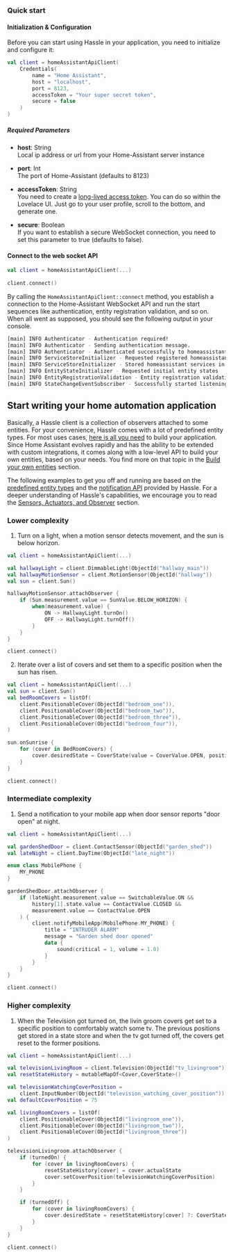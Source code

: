 ### Quick start

#### Initialization & Configuration

Before you can start using Hassle in your application, you need to initialize and configure it:

```kotlin
val client = homeAssistantApiClient(
    Credentials(
        name = "Home Assistant",
        host = "localhost",
        port = 8123,
        accessToken = "Your super secret token",
        secure = false
    )
)
```

##### Required Parameters

- **host**: String <br> 
    Local ip address or url from your Home-Assistant server instance

- **port**: Int <br> 
    The port of Home-Assistant (defaults to 8123)

- **accessToken**: String <br> 
    You need to create a [long-lived access token](https://developers.home-assistant.io/docs/en/auth_api.html#long-lived-access-token).
    You can do so within the Lovelace UI. Just go to your user profile, scroll to the bottom, and generate one.

- **secure**: Boolean <br> 
    If you want to establish a secure WebSocket connection, you need to set this parameter to true (defaults to false).

#### Connect to the web socket API

```kotlin
val client = homeAssistantApiClient(...)
        
client.connect()
```

By calling the `HomeAssistantApiClient::connect` method, you establish a connection to the Home-Assistant WebSocket API
and run the start sequences like authentication, entity registration validation, and so on.
When all went as supposed, you should see the following output in your console. 

```bash
[main] INFO Authenticator - Authentication required!
[main] INFO Authenticator - Sending authentication message.
[main] INFO Authenticator - Authenticated successfully to homeassistant version 0.111.0
[main] INFO ServiceStoreInitializer - Requested registered homeassistant services
[main] INFO ServiceStoreInitializer - Stored homeassistant services in local service store
[main] INFO EntityStateInitializer - Requested initial entity states
[main] INFO EntityRegistrationValidation - Entity registration validation succeeded
[main] INFO StateChangeEventSubscriber - Successfully started listening to state changes
```

## Start writing your home automation application

Basically, a Hassle client is a collection of observers attached to some entities. For your convenience, Hassle
comes with a lot of predefined entity types. For most uses cases, [here is all you need](PredefinedEntityTypes.md) to
build your application. Since Home Assistant evolves rapidly and has the ability to be extended with custom integrations,
it comes along with a low-level API to build your own entities, based on your needs. You find more on that topic in the
[Build your own entities](BuildEntitiesFromScratch.md) section.

The following examples to get you off and running are based on the [predefined entity types](PredefinedEntityTypes.md)
and the [notification API](NotificationApi.md) provided by Hassle.
For a deeper understanding of Hassle's capabilities, we encourage you to read the
[Sensors, Actuators, and Observer](SensorsAndActuators.md) section.

### Lower complexity

1. Turn on a light, when a motion sensor detects movement, and the sun is below horizon.

```kotlin
val client = homeAssistantApiClient(...)

val hallwayLight = client.DimmableLight(ObjectId("hallway_main"))
val hallwayMotionSensor = client.MotionSensor(ObjectId("hallway"))
val sun = client.Sun()

hallwayMotionSensor.attachObserver {
    if (Sun.measurement.value == SunValue.BELOW_HORIZON) {
        when(measurement.value) {
            ON -> HallwayLight.turnOn()
            OFF -> HallwayLight.turnOff()
        }
    }
}

client.connect()
```

2. Iterate over a list of covers and set them to a specific position when the sun has risen.

```kotlin
val client = homeAssistantApiClient(...)
val sun = client.Sun()
val bedRoomCovers = listOf(
    client.PositionableCover(ObjectId("bedroom_one")),
    client.PositionableCover(ObjectId("bedroom_two")),
    client.PositionableCover(ObjectId("bedroom_three")),
    client.PositionableCover(ObjectId("bedroom_four")),
)

sun.onSunrise {
    for (cover in BedRoomCovers) {
        cover.desiredState = CoverState(value = CoverValue.OPEN, position = 60)
    }
}

client.connect()
```

### Intermediate complexity

1. Send a notification to your mobile app when door sensor reports "door open" at night.

```kotlin
val client = homeAssistantApiClient(...)

val gardenShedDoor = client.ContactSensor(ObjectId("garden_shed"))
val lateNight = client.DayTime(ObjectId("late_night"))

enum class MobilePhone {
    MY_PHONE
}

gardenShedDoor.attachObserver {
    if (lateNight.measurement.value == SwitchableValue.ON &&
        history[1].state.value == ContactValue.CLOSED &&
        measurement.value == ContactValue.OPEN
    ) {
        client.notifyMobileApp(MobilePhone.MY_PHONE) {
            title = "INTRUDER ALARM"
            message = "Garden shed door opened"
            data {
                sound(critical = 1, volume = 1.0)
            }
        }
    }
}

client.connect()
```

### Higher complexity

1. When the Television got turned on, the livin groom covers get set to a specific position to comfortably watch some tv.
The previous positions get stored in a state store and when the tv got turned off, the covers get reset to the former positions.

```kotlin
val client = homeAssistantApiClient(...)

val televisionLivingRoom = client.Television(ObjectId("tv_livingroom"))
val resetStateHistory = mutableMapOf<Cover,CoverState>()

val televisionWatchingCoverPosition = 
    client.InputNumber(ObjectId("television_watching_cover_position")).actualState.toInt()
val defaultCoverPosition = 75

val livingRoomCovers = listOf(
    client.PositionableCover(ObjectId("livingroom_one")),
    client.PositionableCover(ObjectId("livingroom_two")),
    client.PositionableCover(ObjectId("livingroom_three"))
)

televisionLivingroom.attachObserver {
    if (turnedOn) {
        for (cover in livingRoomCovers) {
            resetStateHistory[cover] = cover.actualState
            cover.setCoverPosition(televisionWatchingCoverPosition)
        }
    }

    if (turnedOff) {
        for (cover in livingRoomCovers) {
            cover.desiredState = resetStateHistory[cover] ?: CoverState(CoverValue.OPEN, defaultCoverPosition)
        }
    }
}

client.connect()
```
